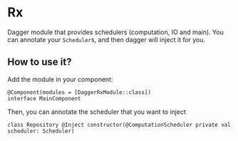 # Rx
Dagger module that provides schedulers (computation, IO and main).
You can annotate your `Scheduler`s, and then dagger will inject it for you.

## How to use it?
Add the module in your component:
```
@Component(modules = [DaggerRxModule::class])
interface MainComponent
```

Then, you can annotate the scheduler that you want to inject
```
class Repository @Inject constructor(@ComputationScheduler private val scheduler: Scheduler)
```